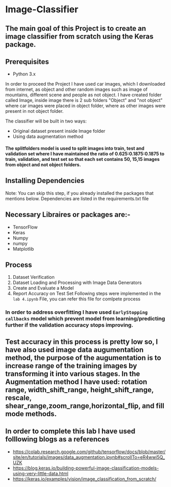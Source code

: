 # Image-Classifier
## The main goal of this Project is to create an image classifier from scratch using the Keras package.

## Prerequisites
- Python 3.x

In order to proceed the Project I have used car images, which I downloaded from internet, as object and other random images such as image of mountains, different scene and people as not object.
I have created folder called Image, inside image there is 2 sub folders "Object" and "not object" where car images were placed in object folder, where as other images were present in not object folder.

The classifier will be built in two ways:
- Original dataset present inside Image folder
- Using data augmentation method

#### The splitfolders model is used to split images into train, test and validation set where I have maintained the ratio of 0.625:0.1875:0.1875 to train, validation, and test set so that each set contains 50, 15,15 images from object and not object folders.

## Installing Dependencies
Note: You can skip this step, if you already installed the packages that mentions below. Dependencies are listed in the requirements.txt file

## Necessary Libraires or packages are:-
- TensorFlow
- Keras
- Numpy
- numpy
- Matplotlib

## Process
1. Dataset Verification
2. Dataset Loading and Processing with Image Data Generators
3. Create and Evaluate a Model
4. Report Accuracy on Test Set
Following steps were implemented in the `lab 4.ipynb` File, you can refer this file for comlpete process

### In order to address overfitting I have used `EarlyStopping callbacks` model which prevent model from learning/predicting further if the validation accuracy stops improving.
## Test accuracy in this process is pretty low so, I have also used image data augumentation method, the purpose of the augumentation is to increase range of the training images by transforming it into various stages. In the Augmentation method I have used: rotation range, width_shift_range, height_shift_range, rescale, shear_range,zoom_range,horizontal_flip, and fill mode methods.

## In order to complete this lab I have used folllowing blogs as a references

- https://colab.research.google.com/github/tensorflow/docs/blob/master/site/en/tutorials/images/data_augmentation.ipynb#scrollTo=eR4wwi5Q_UZK
- https://blog.keras.io/building-powerful-image-classification-models-using-very-little-data.html
- https://keras.io/examples/vision/image_classification_from_scratch/


